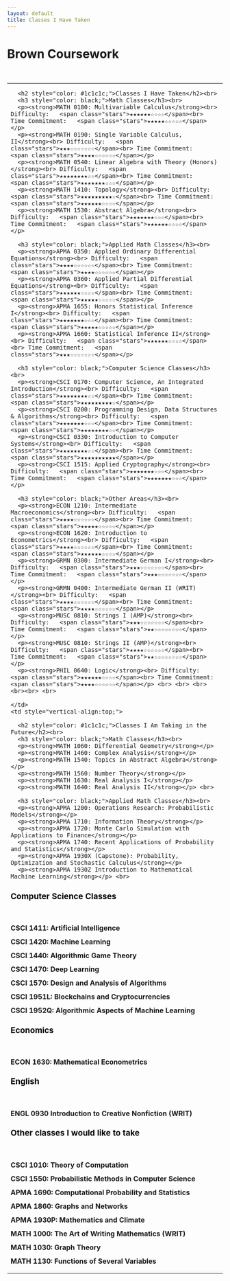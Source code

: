 ```yaml
---
layout: default
title: Classes I Have Taken
---
```


<div class="center">
    <h1>Brown Coursework</h1>
</div>
<br> 

<table style="width:100%;">
  <tr>
    <td style="vertical-align:top;">

      <h2 style="color: #1c1c1c;">Classes I Have Taken</h2><br> 
      <h3 style="color: black;">Math Classes</h3><br> 
      <p><strong>MATH 0180: Multivariable Calculus</strong><br> Difficulty:   <span class="stars">★★★★★★☆☆☆☆</span><br> Time Commitment:   <span class="stars">★★★★★☆☆☆☆☆</span></p>
      <p><strong>MATH 0190: Single Variable Calculus, II</strong><br> Difficulty:   <span class="stars">★★★☆☆☆☆☆☆☆</span><br> Time Commitment:   <span class="stars">★★★★☆☆☆☆☆☆</span></p>
      <p><strong>MATH 0540: Linear Algebra with Theory (Honors)</strong><br> Difficulty:   <span class="stars">★★★★★★★★☆☆</span><br> Time Commitment:   <span class="stars">★★★★★★★☆☆☆</span></p>
      <p><strong>MATH 1410: Topology</strong><br> Difficulty:   <span class="stars">★★★★★★★★★☆</span><br> Time Commitment:   <span class="stars">★★★★★★☆☆☆☆</span></p>
      <p><strong>MATH 1530: Abstract Algebra</strong><br> Difficulty:   <span class="stars">★★★★★★★☆☆☆</span><br> Time Commitment:   <span class="stars">★★★★★★☆☆☆☆</span></p> 
  
      <h3 style="color: black;">Applied Math Classes</h3><br> 
      <p><strong>APMA 0350: Applied Ordinary Differential Equations</strong><br> Difficulty:   <span class="stars">★★★★☆☆☆☆☆☆</span><br> Time Commitment:   <span class="stars">★★★★☆☆☆☆☆☆</span></p>
      <p><strong>APMA 0360: Applied Partial Differential Equations</strong><br> Difficulty:   <span class="stars">★★★★★★☆☆☆☆</span><br> Time Commitment:   <span class="stars">★★★★★☆☆☆☆☆</span></p>
      <p><strong>APMA 1655: Honors Statistical Inference I</strong><br> Difficulty:   <span class="stars">★★★★★★★☆☆☆</span><br> Time Commitment:   <span class="stars">★★★★★☆☆☆☆☆</span></p>
      <p><strong>APMA 1660: Statistical Inference II</strong><br> Difficulty:   <span class="stars">★★★★★★☆☆☆☆</span><br> Time Commitment:   <span class="stars">★★★☆☆☆☆☆☆☆</span></p> 
  
      <h3 style="color: black;">Computer Science Classes</h3><br> 
      <p><strong>CSCI 0170: Computer Science, An Integrated Introduction</strong><br> Difficulty:   <span class="stars">★★★★★★★★☆☆</span><br> Time Commitment:   <span class="stars">★★★★★★★★★☆</span></p>
      <p><strong>CSCI 0200: Programming Design, Data Structures & Algorithms</strong><br> Difficulty:   <span class="stars">★★★★★★★☆☆☆</span><br> Time Commitment:   <span class="stars">★★★★★★★★☆☆</span></p>
      <p><strong>CSCI 0330: Introduction to Computer Systems</strong><br> Difficulty:   <span class="stars">★★★★★★★★☆☆</span><br> Time Commitment:   <span class="stars">★★★★★★★★★★</span></p>
      <p><strong>CSCI 1515: Applied Cryptography</strong><br> Difficulty:   <span class="stars">★★★★★★★☆☆☆</span><br> Time Commitment:   <span class="stars">★★★★★★★☆☆☆</span></p> 
  
      <h3 style="color: black;">Other Areas</h3><br> 
      <p><strong>ECON 1210: Intermediate Macroeconomics</strong><br> Difficulty:   <span class="stars">★★★★☆☆☆☆☆☆</span><br> Time Commitment:   <span class="stars">★★★★★☆☆☆☆☆</span></p>
      <p><strong>ECON 1620: Introduction to Econometrics</strong><br> Difficulty:   <span class="stars">★★★★☆☆☆☆☆☆</span><br> Time Commitment:   <span class="stars">★★★★★★☆☆☆☆</span></p>
      <p><strong>GRMN 0300: Intermediate German I</strong><br> Difficulty:   <span class="stars">★★★☆☆☆☆☆☆☆</span><br> Time Commitment:   <span class="stars">★★★☆☆☆☆☆☆☆</span></p>
      <p><strong>GRMN 0400: Intermediate German II (WRIT)</strong><br> Difficulty:   <span class="stars">★★★★☆☆☆☆☆☆</span><br> Time Commitment:   <span class="stars">★★★★☆☆☆☆☆☆</span></p>
      <p><strong>MUSC 0810: Strings I (AMP)</strong><br> Difficulty:   <span class="stars">★★★☆☆☆☆☆☆☆</span><br> Time Commitment:   <span class="stars">★★☆☆☆☆☆☆☆☆</span></p>
      <p><strong>MUSC 0810: Strings II (AMP)</strong><br> Difficulty:   <span class="stars">★★★★☆☆☆☆☆☆</span><br> Time Commitment:   <span class="stars">★★☆☆☆☆☆☆☆☆</span></p>
      <p><strong>PHIL 0640: Logic</strong><br> Difficulty:   <span class="stars">★★★★★★☆☆☆☆</span><br> Time Commitment:   <span class="stars">★★★★☆☆☆☆☆☆</span></p> <br> <br> <br> <br><br> <br> 

    </td>
    <td style="vertical-align:top;">

      <h2 style="color: #1c1c1c;">Classes I Am Taking in the Future</h2><br> 
      <h3 style="color: black;">Math Classes</h3><br> 
      <p><strong>MATH 1060: Differential Geometry</strong></p>
      <p><strong>MATH 1460: Complex Analysis</strong></p>
      <p><strong>MATH 1540: Topics in Abstract Algebra</strong></p>
      <p><strong>MATH 1560: Number Theory</strong></p>  
      <p><strong>MATH 1630: Real Analysis I</strong></p>
      <p><strong>MATH 1640: Real Analysis II</strong></p> <br>
  
      <h3 style="color: black;">Applied Math Classes</h3><br> 
      <p><strong>APMA 1200: Operations Research: Probabilistic Models</strong></p>
      <p><strong>APMA 1710: Information Theory</strong></p>
      <p><strong>APMA 1720: Monte Carlo Simulation with Applications to Finance</strong></p>
      <p><strong>APMA 1740: Recent Applications of Probability and Statistics</strong></p>
      <p><strong>APMA 1930X (Capstone): Probability, Optimization and Stochastic Calculus</strong></p>
      <p><strong>APMA 1930Z Introduction to Mathematical Machine Learning</strong></p> <br>
  <h3 style="color: black;">Computer Science Classes</h3><br> 
  <p><strong>CSCI 1411: Artificial Intelligence</strong></p>
  <p><strong>CSCI 1420: Machine Learning</strong></p>
  <p><strong>CSCI 1440: Algorithmic Game Theory</strong></p>
  <p><strong>CSCI 1470: Deep Learning</strong></p>
  <p><strong>CSCI 1570: Design and Analysis of Algorithms</strong></p>
  <p><strong>CSCI 1951L: Blockchains and Cryptocurrencies</strong></p>
  <p><strong>CSCI 1952Q: Algorithmic Aspects of Machine Learning</strong></p>

  <h3 style="color: black;">Economics</h3><br> 
  <p><strong>ECON 1630: Mathematical Econometrics</strong></p>

  <h3 style="color: black;">English</h3><br> 
  <p><strong>ENGL 0930 Introduction to Creative Nonfiction (WRIT)<p>

  <h3 style="color: black;">Other classes I would like to take</h3><br> 
  <p><strong>CSCI 1010: Theory of Computation<p>
  <p><strong>CSCI 1550: Probabilistic Methods in Computer Science
  <p><strong>APMA 1690: Computational Probability and Statistics<p>
  <p><strong>APMA 1860: Graphs and Networks<p>
  <p><strong>APMA 1930P: Mathematics and Climate<p>
  <p><strong>MATH 1000: The Art of Writing Mathematics (WRIT)<p>
  <p><strong>MATH 1030: Graph Theory<p>
  <p><strong>MATH 1130: Functions of Several Variables<p>    



<style>
    p {
    line-height: 1.0; /* Reduce line height */
    margin-bottom: 8px; /* Reduce margin between paragraphs */
}
<style>
